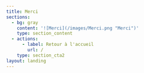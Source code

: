 ```yaml
---
title: Merci
sections:
  - bg: gray
    content: '![Merci](/images/Merci.png "Merci")'
    type: section_content
  - actions:
      - label: Retour à l'accueil
        url: /
    type: section_cta2
layout: landing
---
```


